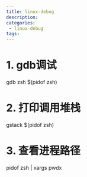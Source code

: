 ```yaml
---
title: linux-debug
description:
categories:
 - linux-debug
tags:
---
```


# 1. gdb调试

gdb zsh $(pidof zsh)

# 2. 打印调用堆栈

gstack $(pidof zsh)

# 3. 查看进程路径

pidof zsh | xargs pwdx
